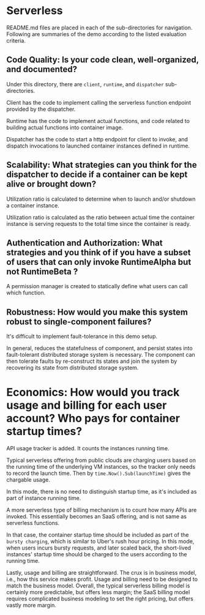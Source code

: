 # Serverless

README.md files are placed in each of the sub-directories for navigation.
Following are summaries of the demo according to the listed evaluation criteria.

## Code Quality: Is your code clean, well-organized, and documented?

Under this directory, there are `client`, `runtime`, and `dispatcher`
sub-directories.

Client has the code to implement calling the serverless function endpoint
provided by the dispatcher.

Runtime has the code to implement actual functions, and code related to building
actual functions into container image.

Dispatcher has the code to start a http endpoint for client to invoke, and
dispatch invocations to launched container instances defined in runtime.


## Scalability: What strategies can you think for the dispatcher to decide if a container can be kept alive or brought down?

Utilization ratio is calculated to determine when to launch and/or shutdown a
container instance.

Utilization ratio is calculated as the ratio between actual time the container
instance is serving requests to the total time since the container is ready.

## Authentication and Authorization: What strategies and you think of if you have a subset of users that can only invoke RuntimeAlpha but not RuntimeBeta ?

A permission manager is created to statically define what users can call which
function.

## Robustness: How would you make this system robust to single-component failures?

It's difficult to implement fault-tolerance in this demo setup.

In general, reduces the statefulness of component, and persist states into
fault-tolerant distributed storage system is necessary. The component can then
tolerate faults by re-construct its states and join the system by recovering its
state from distributed storage system.

# Economics: How would you track usage and billing for each user account? Who pays for container startup times?

API usage tracker is added. It counts the instances running time.

Typical serverless offering from public clouds are charging users based on the
running time of the underlying VM instances, so the tracker only needs to record
the launch time. Then by `time.Now().Sub(launchTime)` gives the chargable usage.

In this mode, there is no need to distinguish startup time, as it's included as
part of instance running time.

A more serverless type of billing mechanism is to count how many APIs are
invoked. This essentially becomes an SaaS offering, and is not same as
serverless functions.

In that case, the container startup time should be included as part of
the `bursty charging`, which is similar to Uber's rush hour pricing. In this
mode, when users incurs bursty requests, and later scaled back, the short-lived
instances' startup time should be charged to the users according to the running
time.

Lastly, usage and billing are straightforward. The crux is in business model,
i.e., how this service makes profit. Usage and billing need to be designed to
match the business model. Overall, the typical serverless billing model is
certainly more predictable, but offers less margin; the SaaS billing model
requires complicated business modeling to set the right pricing, but offers
vastly more margin.
